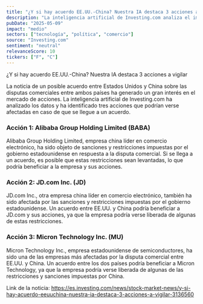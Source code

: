 ```yaml
---
title: "¿Y si hay acuerdo EE.UU.-China? Nuestra IA destaca 3 acciones a vigilar"
description: "La inteligencia artificial de Investing.com analiza el impacto de un posible acuerdo entre Estados Unidos y China en el mercado de acciones."
pubDate: "2025-05-09"
impact: "medio"
sectors: ["tecnología", "política", "comercio"]
source: "Investing.com"
sentiment: "neutral"
relevanceScore: 10
tickers: ["F", "C"]
---
```


¿Y si hay acuerdo EE.UU.-China? Nuestra IA destaca 3 acciones a vigilar

La noticia de un posible acuerdo entre Estados Unidos y China sobre las disputas comerciales entre ambos países ha generado un gran interés en el mercado de acciones. La inteligencia artificial de Investing.com ha analizado los datos y ha identificado tres acciones que podrían verse afectadas en caso de que se llegue a un acuerdo.

### Acción 1: Alibaba Group Holding Limited (BABA)

Alibaba Group Holding Limited, empresa china líder en comercio electrónico, ha sido objeto de sanciones y restricciones impuestas por el gobierno estadounidense en respuesta a la disputa comercial. Si se llega a un acuerdo, es posible que estas restricciones sean levantadas, lo que podría beneficiar a la empresa y sus acciones.

### Acción 2: JD.com Inc. (JD)

JD.com Inc., otra empresa china líder en comercio electrónico, también ha sido afectada por las sanciones y restricciones impuestas por el gobierno estadounidense. Un acuerdo entre EE.UU. y China podría beneficiar a JD.com y sus acciones, ya que la empresa podría verse liberada de algunas de estas restricciones.

### Acción 3: Micron Technology Inc. (MU)

Micron Technology Inc., empresa estadounidense de semiconductores, ha sido una de las empresas más afectadas por la disputa comercial entre EE.UU. y China. Un acuerdo entre los dos países podría beneficiar a Micron Technology, ya que la empresa podría verse liberada de algunas de las restricciones y sanciones impuestas por China.

Link de la noticia: https://es.investing.com/news/stock-market-news/y-si-hay-acuerdo-eeuuchina-nuestra-ia-destaca-3-acciones-a-vigilar-3136560